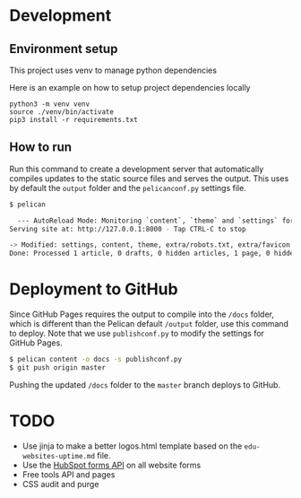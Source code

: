 # Development

## Environment setup

This project uses venv to manage python dependencies

Here is an example on how to setup project dependencies locally

```
python3 -m venv venv
source ./venv/bin/activate
pip3 install -r requirements.txt
```

## How to run

Run this command to create a development server that automatically compiles updates to the static source files and serves the output. This uses by default the `output` folder and the `pelicanconf.py` settings file.

```bash
$ pelican

  --- AutoReload Mode: Monitoring `content`, `theme` and `settings` for changes. ---
Serving site at: http://127.0.0.1:8000 - Tap CTRL-C to stop

-> Modified: settings, content, theme, extra/robots.txt, extra/favicon.ico, extra/sitemap-index.xml, extra/sitemap-statuspages-0.xml, extra/sitemap.xml. re-generating...
Done: Processed 1 article, 0 drafts, 0 hidden articles, 1 page, 0 hidden pages and 0 draft pages in 0.19 seconds.
```

# Deployment to GitHub

Since GitHub Pages requires the output to compile into the `/docs` folder, which is different than the Pelican default `/output` folder, use this command to deploy. Note that we use `publishconf.py` to modify the settings for GitHub Pages.

```bash
$ pelican content -o docs -s publishconf.py
$ git push origin master
```

Pushing the updated `/docs` folder to the `master` branch deploys to GitHub.

# TODO

- Use jinja to make a better logos.html template based on the `edu-websites-uptime.md` file.
- Use the [HubSpot forms API](https://developers.hubspot.com/docs/api/marketing/forms) on all website forms
- Free tools API and pages
- CSS audit and purge
